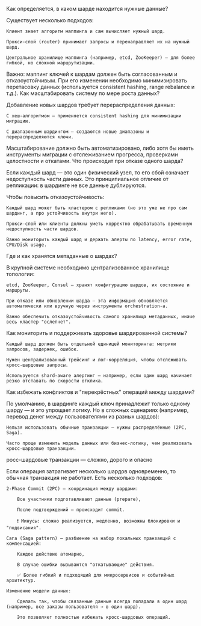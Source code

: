 Как определяется, в каком шарде находится нужные данные?

Существует несколько подходов:

    Клиент знает алгоритм маппинга и сам вычисляет нужный шард.

    Прокси-слой (router) принимает запросы и перенаправляет их на нужный шард.

    Центральное хранилище маппинга (например, etcd, ZooKeeper) — для более гибкой, но сложной маршрутизации.

Важно: маппинг ключей к шардам должен быть согласованным и отказоустойчивым. При его изменении необходимо минимизировать перетасовку данных (используется consistent hashing, range rebalance и т.д.).
Как масштабировать систему по мере роста данных?

Добавление новых шардов требует перераспределения данных:

    С хеш-алгоритмом — применяется consistent hashing для минимизации миграции.

    С диапазонным шардингом — создаются новые диапазоны и перераспределяются ключи.

Масштабирование должно быть автоматизировано, либо хотя бы иметь инструменты миграции с отслеживанием прогресса, проверками целостности и откатами.
Что происходит при отказе одного шарда?

Если каждый шард — это один физический узел, то его сбой означает недоступность части данных. Это принципиальное отличие от репликации: в шардинге не все данные дублируются.

Чтобы повысить отказоустойчивость:

    Каждый шард может быть кластером с репликами (но это уже не про сам шардинг, а про устойчивость внутри него).

    Прокси-слой или клиенты должны уметь корректно обрабатывать временную недоступность части шардов.

    Важно мониторить каждый шард и держать алерты по latency, error rate, CPU/Disk usage.
Где и как хранятся метаданные о шардах?

В крупной системе необходимо централизованное хранилище топологии:

    etcd, ZooKeeper, Consul — хранят конфигурацию шардов, их состояние и маршруты.

    При отказе или обновлении шарда — эта информация обновляется автоматически или вручную через инструменты orchestration-а.

    Важно обеспечить отказоустойчивость самого хранилища метаданных, иначе весь кластер "ослепнет".
Как мониторить и поддерживать здоровье шардированной системы?

    Каждый шард должен быть отдельной единицей мониторинга: метрики запросов, задержек, ошибок.

    Нужен централизованный трейсинг и лог-корреляция, чтобы отслеживать кросс-шардовые запросы.

    Используется shard-aware алертинг — например, если один шард начинает резко отставать по скорости отклика.
Как избежать конфликтов и "перекрёстных" операций между шардами?

По умолчанию, в шардинге каждый ключ принадлежит только одному шарду — и это упрощает логику. Но в сложных сценариях (например, перевод денег между пользователями из разных шардов):

    Нельзя использовать обычные транзакции — нужны распределённые (2PC, Saga).

    Часто проще изменить модель данных или бизнес-логику, чем реализовать кросс-шардовые транзакции.
росс-шардовые транзакции — сложно, дорого и опасно

Если операция затрагивает несколько шардов одновременно, то обычная транзакция не работает. Есть несколько подходов:

    2-Phase Commit (2PC) — координация между шардами:

        Все участники подготавливают данные (prepare),

        После подтверждений — происходит commit.

        ❗ Минусы: сложно реализуется, медленно, возможны блокировки и "подвисания".

    Сага (Saga pattern) — разбиение на набор локальных транзакций с компенсацией:

        Каждое действие атомарно,

        В случае ошибки вызываются "откатывающие" действия.

        ✅ Более гибкий и подходящий для микросервисов и событийных архитектур.

    Изменение модели данных:

        Сделать так, чтобы связанные данные всегда попадали в один шард (например, все заказы пользователя → в один шард).

        Это позволяет полностью избежать кросс-шардовых операций.
